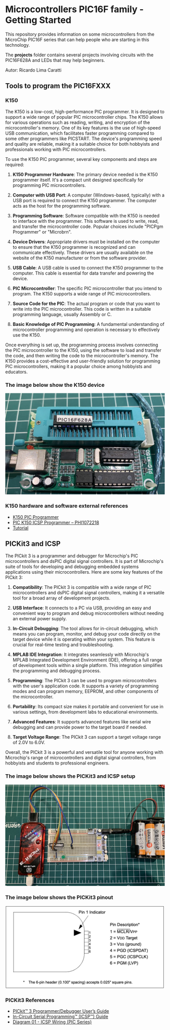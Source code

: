 # Microcontrollers PIC16F family  - Getting Started

This repository provides information on some microcontrollers from the MicroChip PIC16F series that can help people who are starting in this technology.

The __projects__ folder contains several projects involving circuits with the PIC16F628A and LEDs that may help beginners.


Autor: Ricardo Lima Caratti



## Tools to program the PIC16FXXX



### K150


The K150 is a low-cost, high-performance PIC programmer. It is designed to support a wide range of popular PIC microcontroller chips. The K150 allows for various operations such as reading, writing, and encryption of the microcontroller's memory. One of its key features is the use of high-speed USB communication, which facilitates faster programming compared to some other programmers like PICSTART. The device's programming speed and quality are reliable, making it a suitable choice for both hobbyists and professionals working with PIC microcontrollers.


To use the K150 PIC programmer, several key components and steps are required:

1. **K150 Programmer Hardware**: The primary device needed is the K150 programmer itself. It's a compact unit designed specifically for programming PIC microcontrollers.

2. **Computer with USB Port**: A computer (Windows-based, typically) with a USB port is required to connect the K150 programmer. The computer acts as the host for the programming software.

3. **Programming Software**: Software compatible with the K150 is needed to interface with the programmer. This software is used to write, read, and transfer the microcontroller code. Popular choices include "PICPgm Programmer" or "Microbrn".

4. **Device Drivers**: Appropriate drivers must be installed on the computer to ensure that the K150 programmer is recognized and can communicate effectively. These drivers are usually available on the website of the K150 manufacturer or from the software provider.

5. **USB Cable**: A USB cable is used to connect the K150 programmer to the computer. This cable is essential for data transfer and powering the device.

6. **PIC Microcontroller**: The specific PIC microcontroller that you intend to program. The K150 supports a wide range of PIC microcontrollers.

7. **Source Code for the PIC**: The actual program or code that you want to write into the PIC microcontroller. This code is written in a suitable programming language, usually Assembly or C.

8. **Basic Knowledge of PIC Programming**: A fundamental understanding of microcontroller programming and operation is necessary to effectively use the K150.

Once everything is set up, the programming process involves connecting the PIC microcontroller to the K150, using the software to load and transfer the code, and then writing the code to the microcontroller's memory. The K150 provides a cost-effective and user-friendly solution for programming PIC microcontrollers, making it a popular choice among hobbyists and educators.


### The image below show the K150 device


![Prototype PIC16F286A blink](./images/K150_device.jpg)


### K150 hardware and software external references

* [K150 PIC Programmer](https://www.sigmaelectronica.net/manuals/K150.pdf)
* [PIC K150 ICSP Programmer – PHI1072218](https://www.phippselectronics.com/support/pic-k150-icsp-programmer-phi1072218/)
* [Tutorial](https://youtu.be/CuJEQqz99IQ?si=BY09ux4ct4F9OVSA)


## PICKit3 and ICSP


The PICkit 3 is a programmer and debugger for Microchip's PIC microcontrollers and dsPIC digital signal controllers. It is part of Microchip's suite of tools for developing and debugging embedded systems applications using their microcontrollers. Here are some key features of the PICkit 3:

1. **Compatibility**: The PICkit 3 is compatible with a wide range of PIC microcontrollers and dsPIC digital signal controllers, making it a versatile tool for a broad array of development projects.

2. **USB Interface**: It connects to a PC via USB, providing an easy and convenient way to program and debug microcontrollers without needing an external power supply.

3. **In-Circuit Debugging**: The tool allows for in-circuit debugging, which means you can program, monitor, and debug your code directly on the target device while it is operating within your system. This feature is crucial for real-time testing and troubleshooting.

4. **MPLAB IDE Integration**: It integrates seamlessly with Microchip's MPLAB Integrated Development Environment (IDE), offering a full range of development tools within a single platform. This integration simplifies the programming and debugging process.

5. **Programming**: The PICkit 3 can be used to program microcontrollers with the user's application code. It supports a variety of programming modes and can program memory, EEPROM, and other components of the microcontroller.

6. **Portability**: Its compact size makes it portable and convenient for use in various settings, from development labs to educational environments.

7. **Advanced Features**: It supports advanced features like serial wire debugging and can provide power to the target board if needed.

8. **Target Voltage Range**: The PICkit 3 can support a target voltage range of 2.0V to 6.0V.

Overall, the PICkit 3 is a powerful and versatile tool for anyone working with Microchip's range of microcontrollers and digital signal controllers, from hobbyists and students to professional engineers.


### The image below shows the PICKit3 and ICSP setup


![PICKit3 and ICSP programming](./images/PICKit3_ICSP_01.jpg)


### The image below shows the PICKit3 pinout

![PICKit3 pinout](./images/pickit3_icsp_setup.png)



### PICKit3 References

* [PICkit™ 3 Programmer/Debugger User’s Guide](https://ww1.microchip.com/downloads/en/DeviceDoc/51795B.pdf)
* [In-Circuit Serial Programming™ (ICSP™) Guide](https://ww1.microchip.com/downloads/en/DeviceDoc/30277d.pdf)
* [Diagram 01 - ICSP Wiring (PIC Series)](https://www.piccircuit.com/shop/pic-code/120-diagram-01-icsp-wiring-pic-series.html)



